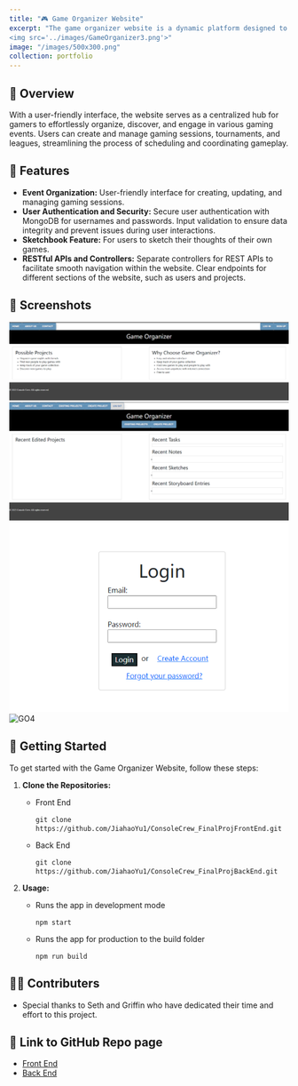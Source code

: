 ```yaml
---
title: "🎮 Game Organizer Website"
excerpt: "The game organizer website is a dynamic platform designed to enhance the gaming experience for enthusiasts and communities alike <br/>
<img src='../images/GameOrganizer3.png'>" 
image: "/images/500x300.png"
collection: portfolio
---
```



## 🔎 Overview

With a user-friendly interface, the website serves as a centralized hub for gamers to effortlessly organize, discover, and engage in various gaming events. Users can create and manage gaming sessions, tournaments, and leagues, streamlining the process of scheduling and coordinating gameplay. 

## 🔬 Features

- **Event Organization:** User-friendly interface for creating, updating, and managing gaming sessions.
- **User Authentication and Security:** Secure user authentication with MongoDB for usernames and passwords.
Input validation to ensure data integrity and prevent issues during user interactions.
- **Sketchbook Feature:** For users to sketch their thoughts of their own games.
- **RESTful APIs and Controllers:** Separate controllers for REST APIs to facilitate smooth navigation within the website. Clear endpoints for different sections of the website, such as users and projects.

## 📸 Screenshots
![GO1](/images/GameOrganizer1.png)
![G2](/images/GameOrganizer3.png)
![GO3](/images/GameOrganizer2.png)
![GO4](/images/GameOrganize4.png)
## 🔧 Getting Started
To get started with the Game Organizer Website, follow these steps:

1. **Clone the Repositories:**
   - Front End
     ```
     git clone https://github.com/JiahaoYu1/ConsoleCrew_FinalProjFrontEnd.git
     ```

   - Back End
     ```
     git clone https://github.com/JiahaoYu1/ConsoleCrew_FinalProjBackEnd.git
     ```

2. **Usage:**
   - Runs the app in development mode
     ```
     npm start
     ```

   - Runs the app for production to the build folder
     ```
     npm run build
     ```

## 🧑‍💻 Contributers
  - Special thanks to Seth and Griffin who have dedicated their time and effort to this project.

## 📑 Link to GitHub Repo page
  - [Front End](https://github.com/JiahaoYu1/ConsoleCrew_FinalProjFrontEnd)
  - [Back End](https://github.com/JiahaoYu1/ConsoleCrew_FinalProjBackEnd)
